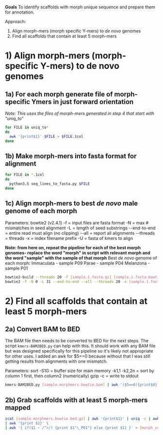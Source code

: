 **Goals**
  To identify scaffolds with morph unique sequence and prepare them for annotation.

Approach:
  1) Align morph-mers (morph specific Y-mers) to *de novo* genomes
  2) Find all scaffolds that contain at least 5 morph-mers


# **1) Align morph-mers (morph-specific Y-mers) to de novo genomes**
## 1a) For each morph generate file of morph-specific Ymers in just forward orientation
*Note: This uses the files of morph-mers generated in step 4 that start with "uniq_to"*
```bash
for FILE in uniq_to*
do
  awk '{print$1}' $FILE > $FILE.1col
done
```


## 1b) Make morph-mers into fasta format for alignment

```bash
for FILE in *.1col
do
  python3.5 seq_lines_to_fasta.py $FILE
done
```

## 1c) Align morph-mers to best *de novo* male genome of each morph

Parameters:
  bowtie2 (v2.4.1)
    -f = input files are fasta format
    -N = max # mismatches in seed alignment
    -L = length of seed substrings
    --end-to-end = entire read must align (no clipping)
    --all = report all alignments
    --threads = threads
    -x = index filename prefix
    -U = fasta of kmers to align

**Note: from here on, repeat the pipeline for each of the best morph genomes- replace the word "morph" in script with relevant morph and the word "sample" with the sample of that morph**
Best *de novo* genome of each morph:
  Immaculata - sample P09
  Parae - sample P04
  Melanzona - sample P01

```bash
bowtie2-build --threads 20 -f [sample.1.fasta.gz] [sample.1.fasta.bowtie2.index]
bowtie2 -f -N 0 -L 31 --end-to-end --all --threads 20 -x [sample.1.fasta.bowtie2.index] -U [fasta_of_uniq_to_all_morph.1col.fa] | samtools sort -O bam -m 3G -o [sample.morphmers.bowtie.bam]
```


# **2) Find all scaffolds that contain at least 5 morph-mers**
## 2a) Convert BAM to BED
The BAM file then needs to be converted to BED for the next steps. The script `kmers-BAM2BED.py` can help with this. It should work with any BAM file but was designed specifically for this pipeline so it's likely not appropriate for other uses. I added an awk for $5==0 because without that I was still getting results from alignments with one mismatch.

Parameters:
  sort
    -S1G = buffer size for main memory
    -k1,1 -k2,2n = sort by column 1 first, then column2 (numerically)
  gzip
    -c = write to stdout

```bash
kmers-BAM2BED.py [sample.morphmers.bowtie.bam] | awk '($5==0){print$0}' | sort -S1G -k1,1 -k2,2n | gzip -c > [sample.morphmers.bowtie.bed.gz]
```

## 2b) Grab scaffolds with at least 5 morph-mers mapped

```bash
zcat [sample.morphmers.bowtie.bed.gz] | awk '{print$1}' | uniq -c | awk '($1>5){print$2}' | seqtk subseq [sample.1.fasta.gz] /dev/stdin \
| awk '{print $1}' \
| awk '{ if($1 ~ /^>/) {print $1"\_P01"} else {print $1} }' > [morph_scaffolds.fas]
```
